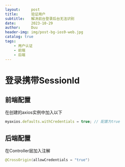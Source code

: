 ```yaml
---
layout:     post
title:      验证用户
subtitle:   解决前台登录后台无法识别
date:       2023-10-29
author:     Duu
header-img: img/post-bg-ios9-web.jpg
catalog: true
tags:
    - 用户认证
    - 前端
    - 后端
---
```


# 登录携带SessionId

##  前端配置

在创建的axios实例中加入以下
```js
myaxios.defaults.withCredentials = true; // 配置为true
```
##  后端配置

在Controller层加入注解
```java
@CrossOrigin(allowCredentials = "true")
```
